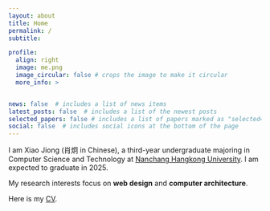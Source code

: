 ```yaml
---
layout: about
title: Home
permalink: /
subtitle: 

profile:
  align: right
  image: me.png
  image_circular: false # crops the image to make it circular
  more_info: >


news: false  # includes a list of news items
latest_posts: false  # includes a list of the newest posts
selected_papers: false # includes a list of papers marked as "selected={true}"
social: false  # includes social icons at the bottom of the page
---
```


I am Xiao Jiong (肖炯 in Chinese), a third-year undergraduate majoring in Computer Science and Technology at [Nanchang Hangkong University](https://www.nchu.edu.cn). I am expected to graduate in 2025.

My research interests focus on **web design** and **computer architecture**.

Here is my [CV](https://me.aqpower.cn).